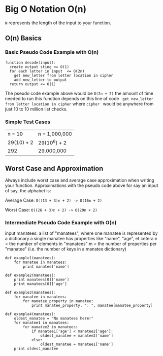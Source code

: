 # Big O Notation O(n)

```N``` represents the length of the input to your function.

## O(n) Basics


### Basic Pseudo Code Example with O(n)
```
function decode(input):
  create output sting <= O(1)
  for each letter in input  <= O(2n)
    get new_letter from letter location in cipher
    add new_letter to output 
  return output <= O(1)
```

The pseudo code example above would be ```O(2n + 2)```
the amount of time needed to run this function depends on this line of code ``` get new_letter from letter location in cipher``` where ```cipher ``` would be anywhere from just 10 to 10 million list checks.


### Simple Test Cases
  |               |               | 
  | ------------- |:------------- |
  | n = 10        | n = 1,000,000 | 
  | 29(10) + 2    | 29(10<sup>6</sup>) + 2  | 
  | 292           | 29,000,000    | 


## Worst Case and Approximation 
Always include worst case and average case approximation when writing your function. 
Approximations with the pseudo code above for say an input of say, the alphabet is: 

Average Case:
```O((13 + 3)n + 2) -> O(16n + 2)```

Worst Case:
```O((26 + 3)n + 2) -> O(29n + 2)```

### Intermediate Pseudo Code Example with O(n)
input manatees: a list of "manatees", where one manatee is represented by a dictionary
a single manatee has properties like "name", "age", et cetera
n = the number of elements in "manatees"
m = the number of properties per "manatee" (i.e. the number of keys in a manatee dictionary)


```
def example1(manatees):
    for manatee in manatees:
        print manatee['name']

def example2(manatees):
    print manatees[0]['name']
    print manatees[0]['age']

def example3(manatees):
    for manatee in manatees:
        for manatee_property in manatee:
            print manatee_property, ": ", manatee[manatee_property]

def example4(manatees):
    oldest_manatee = "No manatees here!"
    for manatee1 in manatees:
        for manatee2 in manatees:
            if manatee1['age'] < manatee2['age']:
                oldest_manatee = manatee2['name']
            else:
                oldest_manatee = manatee1['name']
    print oldest_manatee
```